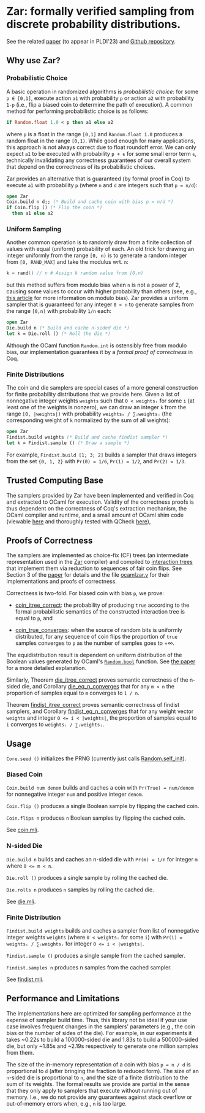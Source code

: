 # Zar: formally verified sampling from discrete probability distributions.

See the related [paper](https://arxiv.org/abs/2211.06747) (to appear in
PLDI'23) and [Github repository](https://github.com/bagnalla/zar).

## Why use Zar?

### Probabilistic Choice

A basic operation in randomized algorithms is *probabilistic choice*:
for some `p ∈ [0,1]`, execute action `a1` with probability `p` or
action `a2` with probability `1-p` (i.e., flip a biased coin to
determine the path of execution). A common method for performing
probabilistic choice is as follows:
```ocaml
if Random.float 1.0 < p then a1 else a2
```

where `p` is a float in the range `[0,1]` and `Random.float 1.0`
produces a random float in the range `[0,1)`. While good enough for
many applications, this approach is not always correct due to float
roundoff error. We can only expect `a1` to be executed with
probability `p + ϵ` for some small error term `ϵ`, technically
invalidating any correctness guarantees of our overall system that
depend on the correctness of its probabilistic choices.

Zar provides an alternative that is guaranteed (by formal proof in
Coq) to execute `a1` with probability `p` (where `n` and `d` are
integers such that `p = n/d`):
```ocaml
open Zar
Coin.build n d;; (* Build and cache coin with bias p = n/d *)
if Coin.flip () (* Flip the coin *)
  then a1 else a2
```

### Uniform Sampling

Another common operation is to randomly draw from a finite collection
of values with equal (uniform) probability of each. An old trick for
drawing an integer uniformly from the range `[0, n)` is to generate a
random integer from `[0, RAND_MAX]` and take the modulus wrt. `n`:
```C
k = rand() // n # Assign k random value from [0,n)
```
but this method suffers from modulo bias when `n` is not a power of 2,
causing some values to occur with higher probability than others (see,
e.g., [this
article](https://research.kudelskisecurity.com/2020/07/28/the-definitive-guide-to-modulo-bias-and-how-to-avoid-it/)
for more information on modulo bias). Zar provides a uniform sampler
that is guaranteed for any integer `0 < n` to generate samples from the range
`[0,n)` with probability `1/n` each:
```ocaml
open Zar
Die.build n (* Build and cache n-sided die *)
let k = Die.roll () (* Roll the die *)
```

Although the OCaml function `Random.int` is ostensibly free from
modulo bias, our implementation guarantees it by a *formal proof of
correctness* in Coq.

### Finite Distributions

The coin and die samplers are special cases of a more general
construction for finite probability distributions that we provide
here. Given a list of nonnegative integer weights `weights` such that
`0 < weightsᵢ` for some `i` (at least one of the weights is nonzero),
we can draw an integer `k` from the range `[0, |weights|)` with
probability `weightsₖ / ∑ⱼweightsⱼ` (the corresponding weight of `k`
normalized by the sum of all weights):
```ocaml
open Zar
Findist.build weights (* Build and cache findist sampler *)
let k = Findist.sample () (* Draw a sample *)
```

For example, `Findist.build [1; 3; 2]` builds a sampler that draws integers from the set `{0, 1, 2}` with `Pr(0) = 1/6`, `Pr(1) = 1/2`, and `Pr(2) = 1/3`.

## Trusted Computing Base

The samplers provided by Zar have been implemented and verified in Coq
and extracted to OCaml for execution. Validity of the correctness
proofs is thus dependent on the correctness of Coq's extraction
mechanism, the OCaml compiler and runtime, and a small amount of OCaml
shim code (viewable
[here](https://github.com/bagnalla/zar/blob/main/ocaml/zar/lib/core.ml)
and thoroughly tested with QCheck
[here](https://github.com/bagnalla/zar/blob/main/ocaml/zar/test/zar.ml)),

## Proofs of Correctness

The samplers are implemented as choice-fix (CF) trees (an intermediate
representation used in the [Zar](https://github.com/bagnalla/zar)
compiler) and compiled to [interaction
trees](https://github.com/DeepSpec/InteractionTrees) that implement
them via reduction to sequences of fair coin flips. See Section 3 of
the [paper](https://arxiv.org/abs/2211.06747) for details and the file
[ocamlzar.v](https://github.com/bagnalla/zar/blob/main/ocamlzar.v) for
their implementations and proofs of correctness.

Correctness is two-fold. For biased coin with bias `p`, we prove:

*
  [coin_itree_correct](https://github.com/bagnalla/zar/blob/main/ocamlzar.v#L34):
  the probability of producing `true` according to the formal
  probabilistic semantics of the constructed interaction tree is equal
  to `p`, and

*
  [coin_true_converges](https://github.com/bagnalla/zar/blob/main/ocamlzar.v#67):
  when the source of random bits is uniformly distributed, for any
  sequence of coin flips the proportion of `true` samples converges to
  `p` as the number of samples goes to +∞.

The equidistribution result is dependent on uniform distribution of
the Boolean values generated by OCaml's
[`Random.bool`](https://v2.ocaml.org/api/Random.html) function. See
[the paper](https://arxiv.org/abs/2211.06747) for a more detailed
explanation.

Similarly, Theorem
[die_itree_correct](https://github.com/bagnalla/zar/blob/main/ocamlzar.v#L83)
proves semantic correctness of the n-sided die, and Corollary
[die_eq_n_converges](https://github.com/bagnalla/zar/blob/main/ocamlzar.v#L115)
that for any `m < n` the proportion of samples equal to `m` converges
to `1 / n`.

Theorem
[findist_itree_correct](https://github.com/bagnalla/zar/blob/main/ocamlzar.v#L128)
proves semantic correctness of findist samplers, and Corollary
[findist_eq_n_converges](https://github.com/bagnalla/zar/blob/main/ocamlzar.v#L166)
that for any weight vector `weights` and integer `0 <= i < |weights|`,
the proportion of samples equal to `i` converges to `weightsᵢ /
∑ⱼweightsⱼ`.

## Usage

`Core.seed ()` initializes the PRNG (currently just calls
[Random.self_init](https://v2.ocaml.org/api/Random.html)).

### Biased Coin

`Coin.build num denom` builds and caches a coin with `Pr(True) =
num/denom` for nonnegative integer `num` and positive integer `denom`.

`Coin.flip ()` produces a single Boolean sample by flipping the cached coin.

`Coin.flips n` produces `n` Boolean samples by flipping the cached coin.

See [coin.mli](lib/coin.mli).

### N-sided Die

`Die.build n` builds and caches an n-sided die with `Pr(m) = 1/n` for
integer `m` where `0 <= m < n`.

`Die.roll ()` produces a single sample by rolling the cached die.

`Die.rolls n` produces `n` samples by rolling the cached die.

See [die.mli](lib/die.mli).

### Finite Distribution

`Findist.build weights` builds and caches a sampler from list of
nonnegative integer weights `weights` (where `0 < weightsᵢ` for some
`i`) with `Pr(i) = weightsᵢ / ∑ⱼweightsⱼ` for integer `0 <= i <
|weights|`.

`Findist.sample ()` produces a single sample from the cached sampler.

`Findist.samples n` produces n samples from the cached sampler.

See [findist.mli](lib/findist.mli).

## Performance and Limitations

The implementations here are optimized for sampling performance at the
expense of sampler build time. Thus, this library not be ideal if your
use case involves frequent changes in the samplers' parameters (e.g.,
the coin bias or the number of sides of the die). For example, in our
experiments it takes ~0.22s to build a 100000-sided die and 1.83s to
build a 500000-sided die, but only ~1.85s and ~2.19s respectively to
generate one million samples from them.

The size of the in-memory representation of a coin with bias `p = n /
d` is proportional to `d` (after bringing the fraction to reduced
form). The size of an `n`-sided die is proportional to `n`, and the
size of a finite distribution to the sum of its weights. The formal
results we provide are partial in the sense that they only apply to
samplers that execute without running out of memory. I.e., we do not
provide any guarantees against stack overflow or out-of-memory errors
when, e.g., `n` is too large.
